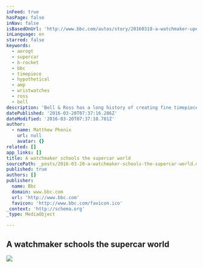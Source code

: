 ```yaml
---
inFeed: true
hasPage: false
inNav: false
isBasedOnUrl: 'http://www.bbc.com/autos/story/20160318-a-watchmaker-upends-the-supercar-scene'
inLanguage: en
starred: false
keywords:
  - aerogt
  - supercar
  - b-rocket
  - bbc
  - timepiece
  - hypothetical
  - amp
  - wristwatches
  - ross
  - bell
description: 'Bell & Ross has a long history of creating fine timepieces; creating fine cars, not so much. But the French company recognises that a.) supercar shoppers, real or imagined, love chunky wristwatches, and b.) the best way to get the attention of supercar shoppers, real or imagined, is to build a supercar - or at least design one.'
datePublished: '2016-03-20T07:37:16.286Z'
dateModified: '2016-03-20T07:37:10.701Z'
author:
  - name: Matthew Phenix
    url: null
    avatar: {}
related: []
app_links: []
title: A watchmaker schools the supercar world
sourcePath: _posts/2016-03-20-a-watchmaker-schools-the-supercar-world.md
published: true
authors: []
publisher:
  name: Bbc
  domain: www.bbc.com
  url: 'http://www.bbc.com'
  favicon: 'http://www.bbc.com/favicon.ico'
_context: 'http://schema.org'
_type: MediaObject

---
```

<article style=""><h1>A watchmaker schools the supercar world</h1><img src="https://s3-us-west-2.amazonaws.com/the-grid-img/p/e58d59c4589d9391d40289a46991018e2b2769e0.jpg" /></article>